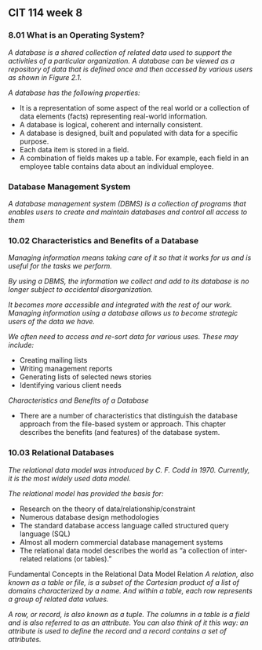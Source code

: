 ## CIT 114 week 8 

### 8.01 What is an Operating System?
_A database is a shared collection of related data used to support the activities of a particular organization. A database can be viewed as a repository of data that is defined once and then accessed by various users as shown in Figure 2.1._

_A database has the following properties:_
* It is a representation of some aspect of the real world or a collection of data elements (facts) representing real-world information.
* A database is logical, coherent and internally consistent.
* A database is designed, built and populated with data for a specific purpose.
* Each data item is stored in a field.
* A combination of fields makes up a table. For example, each field in an employee table contains data about an individual employee.

### Database Management System
_A database management system (DBMS) is a collection of programs that enables users to create and maintain databases and control all access to them_

### 10.02 Characteristics and Benefits of a Database
_Managing information means taking care of it so that it works for us and is useful for the tasks we perform._

_By using a DBMS, the information we collect and add to its database is no longer subject to accidental disorganization._ 

_It becomes more accessible and integrated with the rest of our work. Managing information using a database allows us to become strategic users of the data we have._

_We often need to access and re-sort data for various uses. These may include:_
* Creating mailing lists
* Writing management reports
* Generating lists of selected news stories
* Identifying various client needs

_Characteristics and Benefits of a Database_
* There are a number of characteristics that distinguish the database approach from the file-based system or approach. This chapter describes the benefits (and features) of the database system.

### 10.03 Relational Databases
_The relational data model was introduced by C. F. Codd in 1970. Currently, it is the most widely used data model._

_The relational model has provided the basis for:_

* Research on the theory of data/relationship/constraint
* Numerous database design methodologies
* The standard database access language called structured query language (SQL)
* Almost all modern commercial database management systems
* The relational data model describes the world as “a collection of inter-related relations (or tables).”

Fundamental Concepts in the Relational Data Model
Relation
_A relation, also known as a table or file, is a subset of the Cartesian product of a list of domains characterized by a name._
_And within a table, each row represents a group of related data values._

_A row, or record, is also known as a tuple._
_The columns in a table is a field and is also referred to as an attribute. You can also think of it this way: an attribute is used to define the record and a record contains a set of attributes._








